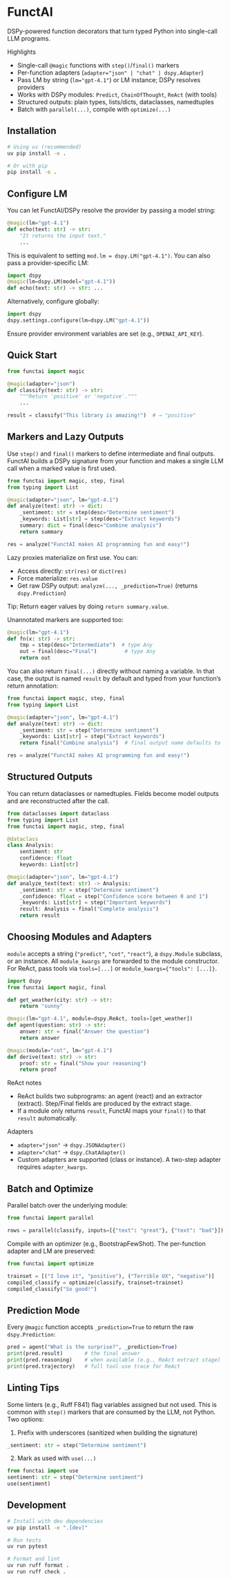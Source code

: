 # FunctAI

DSPy-powered function decorators that turn typed Python into single-call LLM programs.

Highlights
- Single-call `@magic` functions with `step()`/`final()` markers
- Per-function adapters (`adapter="json" | "chat" | dspy.Adapter`)
- Pass LM by string (`lm="gpt-4.1"`) or LM instance; DSPy resolves providers
- Works with DSPy modules: `Predict`, `ChainOfThought`, `ReAct` (with tools)
- Structured outputs: plain types, lists/dicts, dataclasses, namedtuples
- Batch with `parallel(...)`, compile with `optimize(...)`

## Installation

```bash
# Using uv (recommended)
uv pip install -e .

# Or with pip
pip install -e .
```

## Configure LM

You can let FunctAI/DSPy resolve the provider by passing a model string:

```python
@magic(lm="gpt-4.1")
def echo(text: str) -> str:
    "It returns the input text."
    ...
```

This is equivalent to setting `mod.lm = dspy.LM("gpt-4.1")`. You can also pass a provider-specific LM:

```python
import dspy
@magic(lm=dspy.LM(model="gpt-4.1"))
def echo(text: str) -> str: ...
```

Alternatively, configure globally:

```python
import dspy
dspy.settings.configure(lm=dspy.LM("gpt-4.1"))
```

Ensure provider environment variables are set (e.g., `OPENAI_API_KEY`).

## Quick Start

```python
from functai import magic

@magic(adapter="json")
def classify(text: str) -> str:
    """Return 'positive' or 'negative'."""
    ...

result = classify("This library is amazing!")  # → "positive"
```

## Markers and Lazy Outputs

Use `step()` and `final()` markers to define intermediate and final outputs. FunctAI builds a DSPy signature from your function and makes a single LLM call when a marked value is first used.

```python
from functai import magic, step, final
from typing import List

@magic(adapter="json", lm="gpt-4.1")
def analyze(text: str) -> dict:
    _sentiment: str = step(desc="Determine sentiment")
    _keywords: List[str] = step(desc="Extract keywords")
    summary: dict = final(desc="Combine analysis")
    return summary

res = analyze("FunctAI makes AI programming fun and easy!")
```

Lazy proxies materialize on first use. You can:
- Access directly: `str(res)` or `dict(res)`
- Force materialize: `res.value`
- Get raw DSPy output: `analyze(..., _prediction=True)` (returns `dspy.Prediction`)

Tip: Return eager values by doing `return summary.value`.

Unannotated markers are supported too:

```python
@magic(lm="gpt-4.1")
def fn(x: str) -> str:
    tmp = step(desc="Intermediate")  # type Any
    out = final(desc="Final")         # type Any
    return out
```

You can also return `final(...)` directly without naming a variable. In that case, the output is named `result` by default and typed from your function’s return annotation:

```python
from functai import magic, step, final
from typing import List

@magic(adapter="json", lm="gpt-4.1")
def analyze(text: str) -> dict:
    _sentiment: str = step("Determine sentiment")
    _keywords: List[str] = step("Extract keywords")
    return final("Combine analysis")  # final output name defaults to 'result'

res = analyze("FunctAI makes AI programming fun and easy!")
```

## Structured Outputs

You can return dataclasses or namedtuples. Fields become model outputs and are reconstructed after the call.

```python
from dataclasses import dataclass
from typing import List
from functai import magic, step, final

@dataclass
class Analysis:
    sentiment: str
    confidence: float
    keywords: List[str]

@magic(adapter="json", lm="gpt-4.1")
def analyze_text(text: str) -> Analysis:
    _sentiment: str = step("Determine sentiment")
    _confidence: float = step("Confidence score between 0 and 1")
    _keywords: List[str] = step("Important keywords")
    result: Analysis = final("Complete analysis")
    return result
```

## Choosing Modules and Adapters

`module` accepts a string (`"predict"`, `"cot"`, `"react"`), a `dspy.Module` subclass, or an instance. All `module_kwargs` are forwarded to the module constructor. For ReAct, pass tools via `tools=[...]` or `module_kwargs={"tools": [...]}`.

```python
import dspy
from functai import magic, final

def get_weather(city: str) -> str:
    return "sunny"

@magic(lm="gpt-4.1", module=dspy.ReAct, tools=[get_weather])
def agent(question: str) -> str:
    answer: str = final("Answer the question")
    return answer

@magic(module="cot", lm="gpt-4.1")
def derive(text: str) -> str:
    proof: str = final("Show your reasoning")
    return proof
```

ReAct notes
- ReAct builds two subprograms: an agent (react) and an extractor (extract). Step/Final fields are produced by the extract stage.
- If a module only returns `result`, FunctAI maps your `final()` to that `result` automatically.

Adapters
- `adapter="json"` → `dspy.JSONAdapter()`
- `adapter="chat"` → `dspy.ChatAdapter()`
- Custom adapters are supported (class or instance). A two-step adapter requires `adapter_kwargs`.

## Batch and Optimize

Parallel batch over the underlying module:

```python
from functai import parallel

rows = parallel(classify, inputs=[{"text": "great"}, {"text": "bad"}])
```

Compile with an optimizer (e.g., BootstrapFewShot). The per-function adapter and LM are preserved:

```python
from functai import optimize

trainset = [("I love it", "positive"), ("Terrible UX", "negative")]
compiled_classify = optimize(classify, trainset=trainset)
compiled_classify("So good!")
```

## Prediction Mode

Every `@magic` function accepts `_prediction=True` to return the raw `dspy.Prediction`:

```python
pred = agent("What is the surprise?", _prediction=True)
print(pred.result)       # the final answer
print(pred.reasoning)    # when available (e.g., ReAct extract stage)
print(pred.trajectory)   # full tool-use trace for ReAct
```

## Linting Tips

Some linters (e.g., Ruff F841) flag variables assigned but not used. This is common with `step()` markers that are consumed by the LLM, not Python. Two options:

1) Prefix with underscores (sanitized when building the signature)

```python
_sentiment: str = step("Determine sentiment")
```

2) Mark as used with `use(...)`

```python
from functai import use
sentiment: str = step("Determine sentiment")
use(sentiment)
```

## Development

```bash
# Install with dev dependencies
uv pip install -e ".[dev]"

# Run tests
uv run pytest

# Format and lint
uv run ruff format .
uv run ruff check .
```
